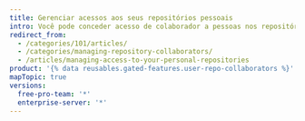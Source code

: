 ```yaml
---
title: Gerenciar acessos aos seus repositórios pessoais
intro: Você pode conceder acesso de colaborador a pessoas nos repositórios pertencentes à sua conta pessoal.
redirect_from:
  - /categories/101/articles/
  - /categories/managing-repository-collaborators/
  - /articles/managing-access-to-your-personal-repositories
product: '{% data reusables.gated-features.user-repo-collaborators %}'
mapTopic: true
versions:
  free-pro-team: '*'
  enterprise-server: '*'
---
```


